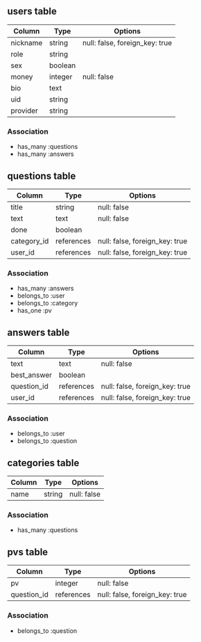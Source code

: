 ## users table

|Column|Type|Options|
|------|----|-------|
|nickname|string|null: false, foreign_key: true|
|role|string|
|sex|boolean|
|money|integer|null: false|
|bio|text|
|uid|string|
|provider|string|

### Association
- has_many :questions
- has_many :answers


## questions table

|Column|Type|Options|
|------|----|-------|
|title|string|null: false|
|text|text|null: false|
|done|boolean|
|category_id|references|null: false, foreign_key: true|
|user_id|references|null: false, foreign_key: true|

### Association
- has_many :answers
- belongs_to :user
- belongs_to :category
- has_one :pv


## answers table

|Column|Type|Options|
|------|----|-------|
|text|text|null: false|
|best_answer|boolean|
|question_id|references|null: false, foreign_key: true|
|user_id|references|null: false, foreign_key: true|

### Association
- belongs_to :user
- belongs_to :question


## categories table

|Column|Type|Options|
|------|----|-------|
|name|string|null: false|


### Association
- has_many :questions



## pvs table

|Column|Type|Options|
|------|----|-------|
|pv|integer|null: false|
|question_id|references|null: false, foreign_key: true|


### Association
- belongs_to :question

